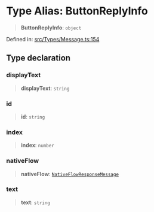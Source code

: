 # Type Alias: ButtonReplyInfo

> **ButtonReplyInfo**: `object`

Defined in: [src/Types/Message.ts:154](https://github.com/Fokusdotid/Baileys/blob/c2e37a764497a58082d1525ba2f083f341e3eefa/src/Types/Message.ts#L154)

## Type declaration

### displayText

> **displayText**: `string`

### id

> **id**: `string`

### index

> **index**: `number`

### nativeFlow

> **nativeFlow**: [`NativeFlowResponseMessage`](../namespaces/proto/namespaces/Message/namespaces/InteractiveResponseMessage/classes/NativeFlowResponseMessage.md)

### text

> **text**: `string`
